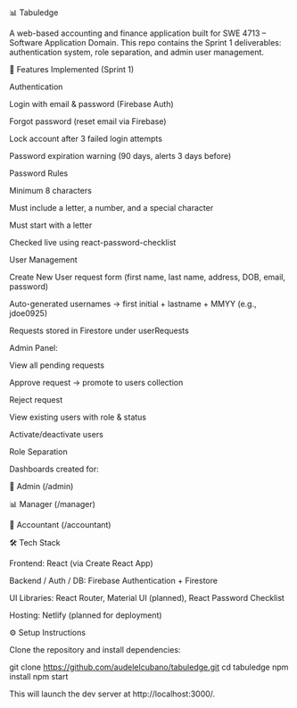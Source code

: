 📊 Tabuledge

A web-based accounting and finance application built for SWE 4713 – Software Application Domain.
This repo contains the Sprint 1 deliverables: authentication system, role separation, and admin user management.

🚀 Features Implemented (Sprint 1)

Authentication

Login with email & password (Firebase Auth)

Forgot password (reset email via Firebase)

Lock account after 3 failed login attempts

Password expiration warning (90 days, alerts 3 days before)

Password Rules

Minimum 8 characters

Must include a letter, a number, and a special character

Must start with a letter

Checked live using react-password-checklist

User Management

Create New User request form (first name, last name, address, DOB, email, password)

Auto-generated usernames → first initial + lastname + MMYY (e.g., jdoe0925)

Requests stored in Firestore under userRequests

Admin Panel:

View all pending requests

Approve request → promote to users collection

Reject request

View existing users with role & status

Activate/deactivate users

Role Separation

Dashboards created for:

👑 Admin (/admin)

📊 Manager (/manager)

💼 Accountant (/accountant)

🛠️ Tech Stack

Frontend: React (via Create React App)

Backend / Auth / DB: Firebase Authentication + Firestore

UI Libraries: React Router, Material UI (planned), React Password Checklist

Hosting: Netlify (planned for deployment)

⚙️ Setup Instructions

Clone the repository and install dependencies:

git clone https://github.com/audelelcubano/tabuledge.git
cd tabuledge
npm install
npm start


This will launch the dev server at http://localhost:3000/.

